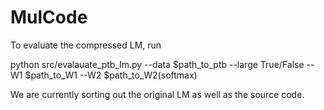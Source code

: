 # MulCode
To evaluate the compressed LM, run

python src/evalauate_ptb_lm.py --data $path_to_ptb --large True/False --W1 $path_to_W1 --W2 $path_to_W2(softmax)

We are currently sorting out the original LM as well as the source code.
